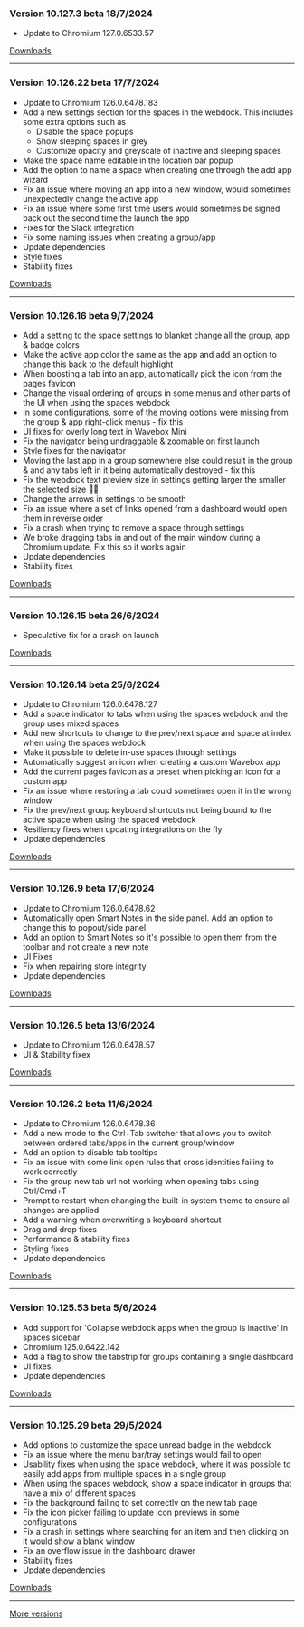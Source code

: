 <h3>Version 10.127.3 beta <span class="date">18/7/2024</span></h3>
<ul>
  <li>Update to Chromium 127.0.6533.57</li>
</ul>

[Downloads](https://wavebox.io/download/release/10.127.3.3)

---

<h3>Version 10.126.22 beta <span class="date">17/7/2024</span></h3>
<ul>
  <li>Update to Chromium 126.0.6478.183</li>
  <li>
    Add a new settings section for the spaces in the webdock. This includes
    some extra options such as
    <ul>
      <li>Disable the space popups</li>
      <li>Show sleeping spaces in grey</li>
      <li>Customize opacity and greyscale of inactive and sleeping spaces</li>
    </ul>
  </li>
  <li>Make the space name editable in the location bar popup</li>
  <li>Add the option to name a space when creating one through the add app wizard</li>
  <li>Fix an issue where moving an app into a new window, would sometimes unexpectedly change the active app</li>
  <li>Fix an issue where some first time users would sometimes be signed back out the second time the launch the app</li>
  <li>Fixes for the Slack integration</li>
  <li>Fix some naming issues when creating a group/app</li>
  <li>Update dependencies</li>
  <li>Style fixes</li>
  <li>Stability fixes</li>
</ul>

[Downloads](https://wavebox.io/download/release/10.126.22.3)

---

<h3>Version 10.126.16 beta <span class="date">9/7/2024</span></h3>
<ul>
  <li>Add a setting to the space settings to blanket change all the group, app & badge colors</li>
  <li>Make the active app color the same as the app and add an option to change this back to the default highlight</li>
  <li>When boosting a tab into an app, automatically pick the icon from the pages favicon</li>
  <li>Change the visual ordering of groups in some menus and other parts of the UI when using the spaces webdock</li>
  <li>In some configurations, some of the moving options were missing from the group & app right-click menus - fix this</li>
  <li>UI fixes for overly long text in Wavebox Mini</li>
  <li>Fix the navigator being undraggable & zoomable on first launch</li>
  <li>Style fixes for the navigator</li>
  <li>Moving the last app in a group somewhere else could result in the group & and any tabs left in it being automatically destroyed - fix this</li>
  <li>Fix the webdock text preview size in settings getting larger the smaller the selected size 🤦‍♂️</li>
  <li>Change the arrows in settings to be smooth</li>
  <li>Fix an issue where a set of links opened from a dashboard would open them in reverse order</li>
  <li>Fix a crash when trying to remove a space through settings</li>
  <li>We broke dragging tabs in and out of the main window during a Chromium update. Fix this so it works again</li>
  <li>Update dependencies</li>
  <li>Stability fixes</li>
</ul>

[Downloads](https://wavebox.io/download/release/10.126.16.3)

---

<h3>Version 10.126.15 beta <span class="date">26/6/2024</span></h3>
<ul>
  <li>Speculative fix for a crash on launch</li>
</ul>

[Downloads](https://wavebox.io/download/release/10.126.15.3)

---

<h3>Version 10.126.14 beta <span class="date">25/6/2024</span></h3>
<ul>
  <li>Update to Chromium 126.0.6478.127</li>
  <li>Add a space indicator to tabs when using the spaces webdock and the group uses mixed spaces</li>
  <li>Add new shortcuts to change to the prev/next space and space at index when using the spaces webdock</li>
  <li>Make it possible to delete in-use spaces through settings</li>
  <li>Automatically suggest an icon when creating a custom Wavebox app</li>
  <li>Add the current pages favicon as a preset when picking an icon for a custom app</li>
  <li>Fix an issue where restoring a tab could sometimes open it in the wrong window</li>
  <li>Fix the prev/next group keyboard shortcuts not being bound to the active space when using the spaced webdock</li>
  <li>Resiliency fixes when updating integrations on the fly</li>
  <li>Update dependencies</li>
</ul>

[Downloads](https://wavebox.io/download/release/10.126.14.3)

---

<h3>Version 10.126.9 beta <span class="date">17/6/2024</span></h3>
<ul>
  <li>Update to Chromium 126.0.6478.62</li>
  <li>Automatically open Smart Notes in the side panel. Add an option to change this to popout/side panel</li>
  <li>Add an option to Smart Notes so it's possible to open them from the toolbar and not create a new note</li>
  <li>UI Fixes</li>
  <li>Fix when repairing store integrity</li>
  <li>Update dependencies</li>
</ul>

[Downloads](https://wavebox.io/download/release/10.126.9.3)

---

<h3>Version 10.126.5 beta <span class="date">13/6/2024</span></h3>
<ul>
  <li>Update to Chromium 126.0.6478.57</li>
  <li>UI & Stability fixex</li>
</ul>

[Downloads](https://wavebox.io/download/release/10.126.5.3)

---

<h3>Version 10.126.2 beta <span class="date">11/6/2024</span></h3>
<ul>
  <li>Update to Chromium 126.0.6478.36</li>
  <li>Add a new mode to the Ctrl+Tab switcher that allows you to switch between ordered tabs/apps in the current group/window</li>
  <li>Add an option to disable tab tooltips</li>
  <li>Fix an issue with some link open rules that cross identities failing to work correctly</li>
  <li>Fix the group new tab url not working when opening tabs using Ctrl/Cmd+T</li>
  <li>Prompt to restart when changing the built-in system theme to ensure all changes are applied</li>
  <li>Add a warning when overwriting a keyboard shortcut</li>
  <li>Drag and drop fixes</li>
  <li>Performance & stability fixes</li>
  <li>Styling fixes</li>
  <li>Update dependencies</li>
</ul>

[Downloads](https://wavebox.io/download/release/10.126.2.3)

---

<h3>Version 10.125.53 beta <span class="date">5/6/2024</span></h3>
<ul>
  <li>Add support for 'Collapse webdock apps when the group is inactive' in spaces sidebar</li>
  <li>Chromium 125.0.6422.142</li>
  <li>Add a flag to show the tabstrip for groups containing a single dashboard</li>
  <li>UI fixes</li>
  <li>Update dependencies</li>
</ul>

[Downloads](https://wavebox.io/download/release/10.125.53.3)

---

<h3>Version 10.125.29 beta <span class="date">29/5/2024</span></h3>
<ul>
  <li>Add options to customize the space unread badge in the webdock</li>
  <li>Fix an issue where the menu bar/tray settings would fail to open</li>
  <li>
    Usability fixes when using the space webdock, where it was possible to
    easily add apps from multiple spaces in a single group
  </li>
  <li>
    When using the spaces webdock, show a space indicator in groups that have
    a mix of different spaces
  </li>
  <li>Fix the background failing to set correctly on the new tab page</li>
  <li>Fix the icon picker failing to update icon previews in some configurations</li>
  <li>Fix a crash in settings where searching for an item and then clicking on it would show a blank window</li>
  <li>Fix an overflow issue in the dashboard drawer</li>
  <li>Stability fixes</li>
  <li>Update dependencies</li>
</ul>

[Downloads](https://wavebox.io/download/release/10.125.29.3)

---
[More versions](https://wavebox.io/changelog/beta/)